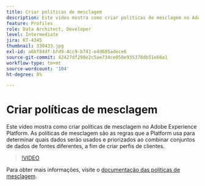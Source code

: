 ```yaml
---
title: Criar políticas de mesclagem
description: Este vídeo mostra como criar políticas de mesclagem no Adobe Experience Platform. As políticas de mesclagem são as regras que a Platform usa para determinar quais dados serão usados e priorizados ao combinar conjuntos de dados de fontes diferentes, a fim de criar perfis de clientes.
feature: Profiles
role: Data Architect, Developer
level: Intermediate
jira: KT-4345
thumbnail: 330433.jpg
exl-id: a6bf84df-bfd9-4cc9-b741-e4d605adece6
source-git-commit: 42427df298e2c5ae734ce050e935378db51e66a1
workflow-type: tm+mt
source-wordcount: '104'
ht-degree: 0%

---
```


# Criar políticas de mesclagem

Este vídeo mostra como criar políticas de mesclagem no Adobe Experience Platform. As políticas de mesclagem são as regras que a Platform usa para determinar quais dados serão usados e priorizados ao combinar conjuntos de dados de fontes diferentes, a fim de criar perfis de clientes.

>[!VIDEO](https://video.tv.adobe.com/v/330433?quality=12&learn=on)

Para obter mais informações, visite o [documentação das políticas de mesclagem](https://experienceleague.adobe.com/docs/experience-platform/profile/merge-policies/overview.html).
